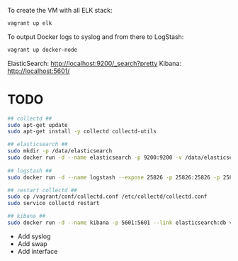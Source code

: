 To create the VM with all ELK stack:

```bash
vagrant up elk
```

To output Docker logs to syslog and from there to LogStash:

```bash
vagrant up docker-node
```

ElasticSearch: [http://localhost:9200/_search?pretty](http://localhost:9200/_search?pretty)
Kibana: [http://localhost:5601/](http://localhost:5601/)

# TODO

```bash
## collectd ##
sudo apt-get update
sudo apt-get install -y collectd collectd-utils

## elasticsearch ##
sudo mkdir -p /data/elasticsearch
sudo docker run -d --name elasticsearch -p 9200:9200 -v /data/elasticsearch:/usr/share/elasticsearch/data elasticsearch
    
## logstash ##
sudo docker run -d --name logstash --expose 25826 -p 25826:25826 -p 25826:25826/udp -v $PWD/conf:/conf --link elasticsearch:db logstash logstash -f /conf/logstash_collectd.conf

## restart collectd ##
sudo cp /vagrant/conf/collectd.conf /etc/collectd/collectd.conf
sudo service collectd restart

## kibana ##
sudo docker run -d --name kibana -p 5601:5601 --link elasticsearch:db vfarcic/kibana
```

* Add syslog
* Add swap
* Add interface